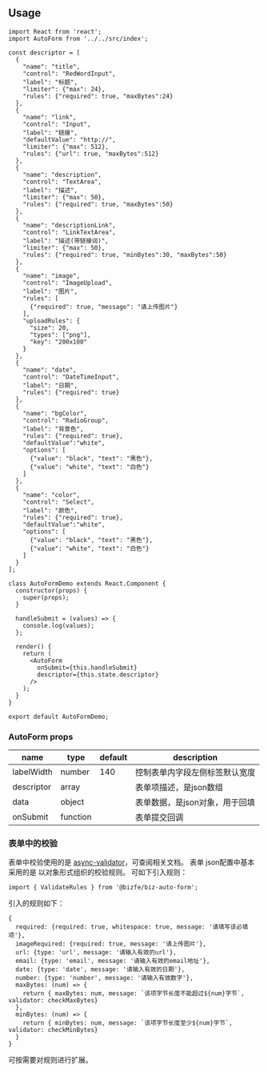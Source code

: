 ## Usage
```
import React from 'react';
import AutoForm from '../../src/index';

const descriptor = [
  {
    "name": "title",
    "control": "RedWordInput",
    "label": "标题",
    "limiter": {"max": 24},
    "rules": {"required": true, "maxBytes":24}
  },
  {
    "name": "link",
    "control": "Input",
    "label": "链接",
    "defaultValue": "http://",
    "limiter": {"max": 512},
    "rules": {"url": true, "maxBytes":512}
  },
  {
    "name": "description",
    "control": "TextArea",
    "label": "描述",
    "limiter": {"max": 50},
    "rules": {"required": true, "maxBytes":50}
  },
  {
    "name": "descriptionLink",
    "control": "LinkTextArea",
    "label": "描述(带链接词)",
    "limiter": {"max": 50},
    "rules": {"required": true, "minBytes":30, "maxBytes":50}
  },
  {
    "name": "image",
    "control": "ImageUpload",
    "label": "图片",
    "rules": [
      {"required": true, "message": "请上传图片"}
    ],
    "uploadRules": {
      "size": 20,
      "types": ["png"],
      "key": "200x100"
    }
  },
  {
    "name": "date",
    "control": "DateTimeInput",
    "label": "日期",
    "rules": {"required": true}
  },
  {
    "name": "bgColor",
    "control": "RadioGroup",
    "label": "背景色",
    "rules": {"required": true},
    "defaultValue":"white",
    "options": [
      {"value": "black", "text": "黑色"},
      {"value": "white", "text": "白色"}
    ]
  },
  {
    "name": "color",
    "control": "Select",
    "label": "颜色",
    "rules": {"required": true},
    "defaultValue":"white",
    "options": [
      {"value": "black", "text": "黑色"},
      {"value": "white", "text": "白色"}
    ]
  }
];

class AutoFormDemo extends React.Component {
  constructor(props) {
    super(props);
  }

  handleSubmit = (values) => {
    console.log(values);
  };

  render() {
    return (
      <AutoForm
        onSubmit={this.handleSubmit}
        descriptor={this.state.descriptor}
      />
    );
  }
}

export default AutoFormDemo;

```

### AutoForm props
|name    | type   | default | description |
|--------|--------|---------|-------------|
|labelWidth | number | 140 | 控制表单内字段左侧标签默认宽度 |
|descriptor | array |  | 表单项描述，是json数组 |
|data | object |  | 表单数据，是json对象，用于回填 |
|onSubmit | function |  | 表单提交回调 |

### 表单中的校验
表单中校验使用的是 [async-validator](https://github.com/yiminghe/async-validator)，可查阅相关文档。
表单 json配置中基本采用的是 以对象形式组织的校验规则。
可如下引入规则：
```
import { ValidateRules } from '@bizfe/biz-auto-form';
```

引入的规则如下：
```
{
  required: {required: true, whitespace: true, message: '请填写该必填项'},
  imageRequired: {required: true, message: '请上传图片'},
  url: {type: 'url', message: '请输入有效的url'},
  email: {type: 'email', message: '请输入有效的email地址'},
  date: {type: 'date', message: '请输入有效的日期'},
  number: {type: 'number', message: '请输入有效数字'},
  maxBytes: (num) => {
    return { maxBytes: num, message: `该项字节长度不能超过${num}字节`, validator: checkMaxBytes}
  },
  minBytes: (num) => {
    return { minBytes: num, message: `该项字节长度至少${num}字节`, validator: checkMinBytes}
  }
}
```
可按需要对规则进行扩展。